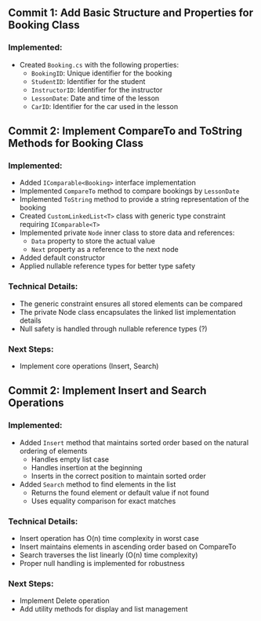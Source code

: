 ## Commit 1: Add Basic Structure and Properties for Booking Class

### Implemented:
- Created `Booking.cs` with the following properties:
  - `BookingID`: Unique identifier for the booking
  - `StudentID`: Identifier for the student
  - `InstructorID`: Identifier for the instructor
  - `LessonDate`: Date and time of the lesson
  - `CarID`: Identifier for the car used in the lesson

## Commit 2: Implement CompareTo and ToString Methods for Booking Class

### Implemented:
- Added `IComparable<Booking>` interface implementation
- Implemented `CompareTo` method to compare bookings by `LessonDate`
- Implemented `ToString` method to provide a string representation of the booking
- Created `CustomLinkedList<T>` class with generic type constraint requiring `IComparable<T>`
- Implemented private `Node` inner class to store data and references:
  - `Data` property to store the actual value
  - `Next` property as a reference to the next node
- Added default constructor
- Applied nullable reference types for better type safety

### Technical Details:
- The generic constraint ensures all stored elements can be compared
- The private Node class encapsulates the linked list implementation details
- Null safety is handled through nullable reference types (?)

### Next Steps:
- Implement core operations (Insert, Search)


## Commit 2: Implement Insert and Search Operations

### Implemented:
- Added `Insert` method that maintains sorted order based on the natural ordering of elements
  - Handles empty list case
  - Handles insertion at the beginning
  - Inserts in the correct position to maintain sorted order
- Added `Search` method to find elements in the list
  - Returns the found element or default value if not found
  - Uses equality comparison for exact matches

### Technical Details:
- Insert operation has O(n) time complexity in worst case
- Insert maintains elements in ascending order based on CompareTo
- Search traverses the list linearly (O(n) time complexity)
- Proper null handling is implemented for robustness

### Next Steps:
- Implement Delete operation
- Add utility methods for display and list management


